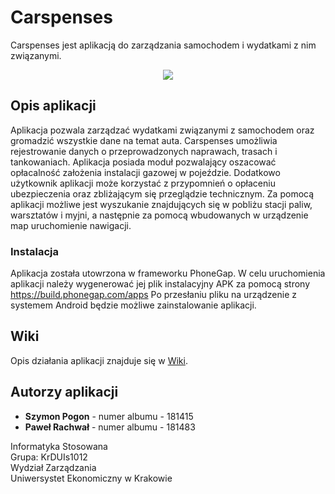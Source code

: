 # Carspenses

Carspenses jest aplikacją do zarządzania samochodem i wydatkami z nim związanymi.
<br>
<p align="center">
  <img src="http://e123.linuxpl.eu/carspenses/logo.jpg"/>
</p>

## Opis aplikacji

Aplikacja pozwala zarządzać wydatkami związanymi z samochodem oraz gromadzić wszystkie dane na temat auta. Carspenses umożliwia rejestrowanie danych o przeprowadzonych naprawach, trasach i tankowaniach. Aplikacja posiada moduł pozwalający oszacować opłacalność założenia instalacji gazowej w pojeździe. Dodatkowo użytkownik aplikacji może korzystać z przypomnień o opłaceniu ubezpieczenia oraz zbliżającym się przeglądzie technicznym. Za pomocą aplikacji możliwe jest wyszukanie znajdujących się w pobliżu stacji paliw, warsztatów i myjni, a następnie za pomocą wbudowanych w urządzenie map uruchomienie nawigacji.

### Instalacja

Aplikacja została utowrzona w frameworku PhoneGap. W celu uruchomienia aplikacji należy wygenerować jej plik instalacyjny APK za pomocą strony <a href="https://build.phonegap.com">https://build.phonegap.com/apps</a> Po przesłaniu pliku na urządzenie z systemem Android będzie możliwe zainstalowanie aplikacji. 

## Wiki

Opis działania aplikacji znajduje się w <a href="https://github.com/spogon/carspenses/wiki">Wiki</a>.

## Autorzy aplikacji

* **Szymon Pogon** - numer albumu - 181415
* **Paweł Rachwał** - numer albumu - 181483

Informatyka Stosowana<br>
Grupa: KrDUIs1012<br>
Wydział Zarządzania<br>
Uniwersystet Ekonomiczny w Krakowie